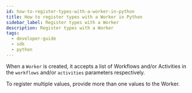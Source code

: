 ```yaml
---
id: how-to-register-types-with-a-worker-in-python
title: How to register types with a Worker in Python
sidebar_label: Register types with a Worker
description: Register types with a Worker
tags:
  - developer-guide
  - sdk
  - python
---
```


When a `Worker` is created, it accepts a list of Workflows and/or Activities in the `workflows` and/or `activities` parameters respectively.

To register multiple values, provide more than one values to the Worker.
